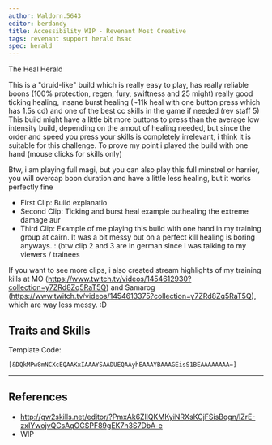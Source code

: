 ```yaml
---
author: Waldorn.5643
editor: berdandy
title: Accessibility WIP - Revenant Most Creative
tags: revenant support herald hsac
spec: herald
---
```


The Heal Herald

This is a "druid-like" build which is really easy to play, has really reliable boons (100% protection, regen, fury, swiftness and 25 might) really good ticking healing, insane burst healing (~11k heal with one button press which has 1.5s cd) and one of the best cc skills in the game if needed (rev staff 5)
This build might have a little bit more buttons to press than the average low intensity build, depending on the amout of healing needed, but since the order and speed you press your skills is completely irrelevant, i think it is suitable for this challenge. To prove my point i played the build with one hand (mouse clicks for skills only)

Btw, i am playing full magi, but you can also play this full minstrel or harrier, you will overcap boon duration and have a little less healing, but it works perfectly fine

- First Clip: Build explanatio
- Second Clip: Ticking and burst heal example outhealing the extreme damage aur
- Third Clip: Example of me playing this build with one hand in my training group at cairn. It was a bit messy but on a perfect kill healing is boring anyways. :
(btw clip 2 and 3 are in german since i was talking to my viewers / trainees

If you want to see more clips, i also created stream highlights of my training kills at MO (https://www.twitch.tv/videos/1454612930?collection=y7ZRd8Zq5RaT5Q) and Samarog (https://www.twitch.tv/videos/1454613375?collection=y7ZRd8Zq5RaT5Q), which are way less messy. :D

## Traits and Skills

Template Code:

`[&DQkMPw8mNCXcEQAAKxIAAAYSAADUEQAAyhEAAAYBAAAGEisS1BEAAAAAAAA=]`

---

<div
  data-armory-embed='skills'
  data-armory-ids='62719,62962,62832,62878,62942'
>
</div>
<div
  data-armory-embed='specializations'
  data-armory-ids='12,15,52'
  data-armory-12-traits='1822,1818,1820'
  data-armory-15-traits='1767,1786,1800'
  data-armory-52-traits='1813,1738,1772'
>
</div>
<script async src='https://unpkg.com/armory-embeds@^0.x.x/armory-embeds.js'></script>



## References

- http://gw2skills.net/editor/?PmxAk6ZllQKMKyiNRXsKCjFSisBqgn/lZrE-zxIYwojvQCsAqOCSPF89gEK7h3S7DbA-e
- WIP
